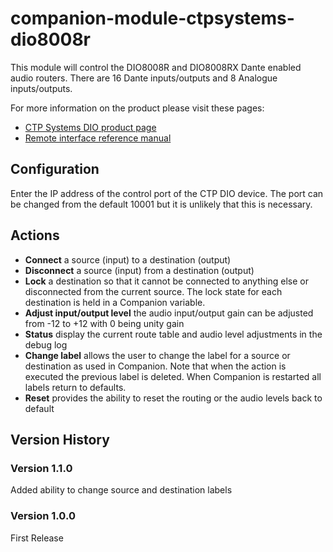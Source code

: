 # companion-module-ctpsystems-dio8008r

This module will control the DIO8008R and DIO8008RX Dante enabled audio routers. There are 16 Dante inputs/outputs and 8 Analogue inputs/outputs. 

For more information on the product please visit these pages:

- [CTP Systems DIO product page](https://www.ctpsystems.co.uk/dante_interfaces.html)
- [Remote interface reference manual](https://www.ctpsystems.co.uk/pinouts/DIO8008R%20manual.pdf)

## Configuration
Enter the IP address of the control port of the CTP DIO device. The port can be changed from the default 10001 but it is unlikely that this is necessary.

## Actions
- **Connect** a source (input) to a destination (output)
- **Disconnect** a source (input) from a destination (output)
- **Lock** a destination so that it cannot be connected to anything else or disconnected from the current source. The lock state for each destination is held in a Companion variable.
- **Adjust input/output level** the audio input/output gain can be adjusted from -12 to +12 with 0 being unity gain
- **Status** display the current route table and audio level adjustments in the debug log
- **Change label** allows the user to change the label for a source or destination as used in Companion. Note that when the action is executed the previous label is deleted. When Companion is restarted all labels return to defaults.
- **Reset** provides the ability to reset the routing or the audio levels back to default

## Version History

### Version 1.1.0
Added ability to change source and destination labels

### Version 1.0.0
First Release